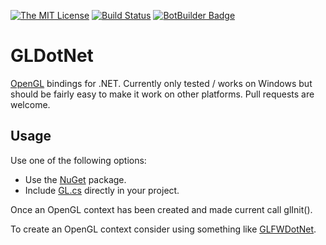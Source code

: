 [![The MIT License](https://img.shields.io/badge/license-MIT-orange.svg?style=flat-square)](http://opensource.org/licenses/MIT)
[![Build Status](https://dev.azure.com/smack0007/Github/_apis/build/status/smack0007.GLDotNet?branchName=master)](https://dev.azure.com/smack0007/Github/_build/latest?definitionId=11?branchName=master)
[![BotBuilder Badge](https://buildstats.info/nuget/GLDotNet)](https://www.nuget.org/packages/GLDotNet/)  

# GLDotNet

[OpenGL](https://www.opengl.org/) bindings for .NET. Currently only tested / works on Windows but should be
fairly easy to make it work on other platforms. Pull requests are welcome.

## Usage

Use one of the following options:

* Use the [NuGet](https://www.nuget.org/packages/GLDotNet/) package.
* Include [GL.cs](https://github.com/smack0007/GLDotNet/blob/master/src/GLDotNet/GL.cs) directly
  in your project.
  
Once an OpenGL context has been created and made current call glInit().
  
To create an OpenGL context consider using something like [GLFWDotNet](https://github.com/smack0007/GLFWDotNet).

